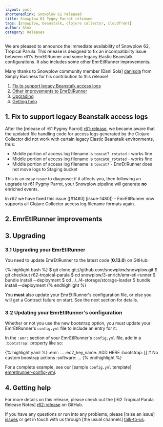 ```yaml
---
layout: post
shortenedlink: Snowplow 61 released
title: Snowplow 61 Pygmy Parrot released
tags: [snowplow, beanstalk, clojure collector, cloudfront]
author: Alex
category: Releases
---
```


We are pleased to announce the immediate availability of Snowplow 62, Tropical Parula. This release is designed to fix an incompatibility issue between r61's EmrEtlRunner and some legacy Elastic Beanstalk configurations. It also includes some other EmrEtlRunner improvements.

Many thanks to Snowplow community member [Dani Sola] [danisola] from Simply Business for his contribution to this release!

1. [Fix to support legacy Beanstalk access logs](/blog/2015/03/02/snowplow-r61-pygmy-parrot-released/#emretlrunner-fix)
2. [Other improvements to EmrEtlRunner](/blog/2015/03/02/snowplow-r61-pygmy-parrot-released/#emretlrunner-improvements)
3. [Upgrading](/blog/2015/03/02/snowplow-r61-pygmy-parrot-released/#upgrading)
4. [Getting help](/blog/2015/03/02/snowplow-r61-pygmy-parrot-released/#help)

<h2><a name="emretlrunner-fix">1. Fix to support legacy Beanstalk access logs</a></h2>

After the [release of r61 Pygmy Parrot] [r61-release], we became aware that the updated file handling code for access logs generated by the Clojure Collector did not work with certain legacy Elastic Beanstalk environments, thus:

* Middle portion of access log filename is `tomcat7_rotated` - works fine
* Middle portion of access log filename is `tomcat8_rotated` - works fine
* Middle portion of access log filename is `tomcat7` - EmrEtlRunner does not move logs to Staging bucket

This is an easy issue to diagnose: if it affects you, then following an upgrade to r61 Pygmy Parrot, your Snowplow pipeline will generate **no** enriched events.

In r62 we have fixed this issue ([#1480] [issue-1480]) - EmrEtlRunner now supports all Clojure Collector access log filename formats again.

<h2><a name="emretlrunner-improvements">2. EmrEtlRunner improvements</a></h2>



<h2><a name="upgrading">3. Upgrading</a></h2>

<div class="html">
<h3><a name="upgrading-emretlrunner">3.1 Upgrading your EmrEtlRunner</a></h3>
</div>

You need to update EmrEtlRunner to the latest code (**0.13.0**) on GitHub:

{% highlight bash %}
$ git clone git://github.com/snowplow/snowplow.git
$ git checkout r62-tropical-parula
$ cd snowplow/3-enrich/emr-etl-runner
$ bundle install --deployment
$ cd ../../4-storage/storage-loader
$ bundle install --deployment
{% endhighlight %}

You **must** also update your EmrEtlRunner's configuration file, or else you will get a Contract failure on start. See the next section for details.

<div class="html">
<h3><a name="configuring-emretlrunner">3.2 Updating your EmrEtlRunner's configuration</a></h3>
</div>

Whether or not you use the new bootstrap option, you must update your EmrEtlRunner's `config.yml` file to include an entry for it:

In the `:emr:` section of your EmrEtlRunner's `config.yml` file, add in a `:bootstrap:` property like so:

{% highlight yaml %}
:emr:
  ...
  :ec2_key_name: ADD HERE
  :bootstrap: []          # No custom boostrap actions
  :software:
    ...
{% endhighlight %}

For a complete example, see our [sample `config.yml` template] [emretlrunner-config-yml].

<h2><a name="help">4. Getting help</a></h2>

For more details on this release, please check out the [r62 Tropical Parula Release Notes] [r62-release] on GitHub. 

If you have any questions or run into any problems, please [raise an issue] [issues] or get in touch with us through [the usual channels] [talk-to-us].

[danisola]: https://github.com/danisola

[issue-xxx]: xxx

[emretlrunner-config-yml]: https://github.com/snowplow/snowplow/blob/master/3-enrich/emr-etl-runner/config/config.yml.sample

[r61-release]: /blog/2015/03/02/snowplow-r61-pygmy-parrot-released
[r62-release]: https://github.com/snowplow/snowplow/releases/tag/r62-tropical-parula
[issues]: https://github.com/snowplow/snowplow/issues
[talk-to-us]: https://github.com/snowplow/snowplow/wiki/Talk-to-us

